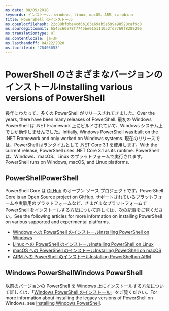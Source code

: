 ```yaml
---
ms.date: 08/09/2018
keywords: インストール、windows、linux、macOS、ARM、raspbian
title: PowerShell のインストール
ms.openlocfilehash: 22c88bfbbe4cd6b163e69ab5e599a98528caf9c8
ms.sourcegitcommit: 6545c60578f7745be015111052fd7769f8289296
ms.translationtype: HT
ms.contentlocale: ja-JP
ms.lasthandoff: 04/22/2020
ms.locfileid: "78405053"
---
```

# <a name="installing-various-versions-of-powershell"></a><span data-ttu-id="32c95-103">PowerShell のさまざまなバージョンのインストール</span><span class="sxs-lookup"><span data-stu-id="32c95-103">Installing various versions of PowerShell</span></span>

<span data-ttu-id="32c95-104">長年にわたって、多くの PowerShell がリリースされてきました。</span><span class="sxs-lookup"><span data-stu-id="32c95-104">Over the years, there have been many releases of PowerShell.</span></span> <span data-ttu-id="32c95-105">最初の Windows PowerShell は .NET Framework 上にビルドされていて、Windows システム上でしか動作しませんでした。</span><span class="sxs-lookup"><span data-stu-id="32c95-105">Initially, Windows PowerShell was built on the .NET Framework and only worked on Windows systems.</span></span> <span data-ttu-id="32c95-106">現在のリリースでは、PowerShell はランタイムとして .NET Core 3.1 を使用します。</span><span class="sxs-lookup"><span data-stu-id="32c95-106">With the current release, PowerShell uses .NET Core 3.1 as its runtime.</span></span> <span data-ttu-id="32c95-107">PowerShell は、Windows、macOS、Linux のプラットフォームで実行されます。</span><span class="sxs-lookup"><span data-stu-id="32c95-107">PowerShell runs on Windows, macOS, and Linux platforms.</span></span>

## <a name="powershell"></a><span data-ttu-id="32c95-108">PowerShell</span><span class="sxs-lookup"><span data-stu-id="32c95-108">PowerShell</span></span>

<span data-ttu-id="32c95-109">PowerShell Core は [GitHub](https://github.com/powershell/powershell) のオープン ソース プロジェクトです。</span><span class="sxs-lookup"><span data-stu-id="32c95-109">PowerShell Core is an Open Source project on [GitHub](https://github.com/powershell/powershell).</span></span> <span data-ttu-id="32c95-110">サポートされているプラットフォームや実験用のプラットフォームなど、さまざまなプラットフォームで PowerShell をインストールする方法について詳しくは、次の記事をご覧ください。</span><span class="sxs-lookup"><span data-stu-id="32c95-110">See the following articles for more information on installing PowerShell on various supported and experimental platforms.</span></span>

- [<span data-ttu-id="32c95-111">Windows への PowerShell のインストール</span><span class="sxs-lookup"><span data-stu-id="32c95-111">Installing PowerShell on Windows</span></span>](Installing-PowerShell-Core-on-Windows.md)
- [<span data-ttu-id="32c95-112">Linux への PowerShell のインストール</span><span class="sxs-lookup"><span data-stu-id="32c95-112">Installing PowerShell on Linux</span></span>](Installing-PowerShell-Core-on-Linux.md)
- [<span data-ttu-id="32c95-113">macOS への PowerShell のインストール</span><span class="sxs-lookup"><span data-stu-id="32c95-113">Installing PowerShell on macOS</span></span>](Installing-PowerShell-Core-on-macOS.md)
- [<span data-ttu-id="32c95-114">ARM への PowerShell のインストール</span><span class="sxs-lookup"><span data-stu-id="32c95-114">Installing PowerShell on ARM</span></span>](PowerShell-Core-on-ARM.md)

## <a name="windows-powershell"></a><span data-ttu-id="32c95-115">Windows PowerShell</span><span class="sxs-lookup"><span data-stu-id="32c95-115">Windows PowerShell</span></span>

<span data-ttu-id="32c95-116">以前のバージョンの PowerShell を Windows 上にインストールする方法について詳しくは、「[Windows PowerShell のインストール](installing-windows-powershell.md)」をご覧ください。</span><span class="sxs-lookup"><span data-stu-id="32c95-116">For more information about installing the legacy versions of PowerShell on Windows, see [Installing Windows PowerShell](installing-windows-powershell.md).</span></span>
